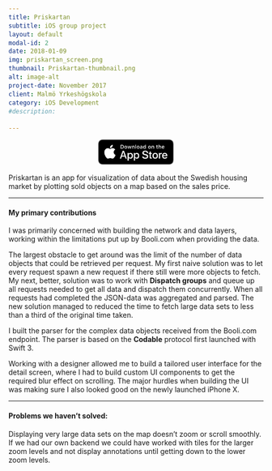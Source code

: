 ```yaml
---
title: Priskartan
subtitle: iOS group project
layout: default
modal-id: 2
date: 2018-01-09
img: priskartan_screen.png
thumbnail: Priskartan-thumbnail.png
alt: image-alt
project-date: November 2017
client: Malmö Yrkeshögskola
category: iOS Development
#description:

---
```

<center>
<a href="https://itunes.apple.com/se/app/priskartan/id1315408076?mt=8">
<img border="0" alt="Scheduler on App Store" src="/img/portfolio/download.svg" height="50">
</a>
</center>

Priskartan is an app for visualization of data about the Swedish housing market by plotting sold objects on a map based on the sales price.

---

#### My primary contributions
I was primarily concerned with building the network and data layers, working within the limitations put up by Booli.com when providing the data.

The largest obstacle to get around was the limit of the number of data objects that could be retrieved per request. My first naive solution was to let every request spawn a new request if there still were more objects to fetch. My next, better, solution was to work with **Dispatch groups** and queue up all requests needed to get all data and dispatch them concurrently. When all requests had completed the JSON-data was aggregated and parsed. The new solution managed to reduced the time to fetch large data sets to less than a third of the original time taken.

I built the parser for the complex data objects received from the Booli.com endpoint. The parser is based on the **Codable** protocol first launched with Swift 3.

Working with a designer allowed me to build a tailored user interface for the detail screen, where I had to build custom UI components to get the required blur effect on scrolling. The major hurdles when building the UI was making sure I also looked good on the newly launched iPhone X.

---

#### Problems we haven’t solved:

Displaying very large data sets on the map doesn’t zoom or scroll smoothly. If we had our own backend we could have worked with tiles for the larger zoom levels and not display annotations until getting down to the lower zoom levels.
